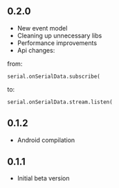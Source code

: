 ## 0.2.0
* New event model
* Cleaning up unnecessary libs
* Performance improvements
* Api changes:

from:
```
serial.onSerialData.subscribe(
```
to:
```
serial.onSerialData.stream.listen(
```

## 0.1.2
* Android compilation

## 0.1.1
* Initial beta version

